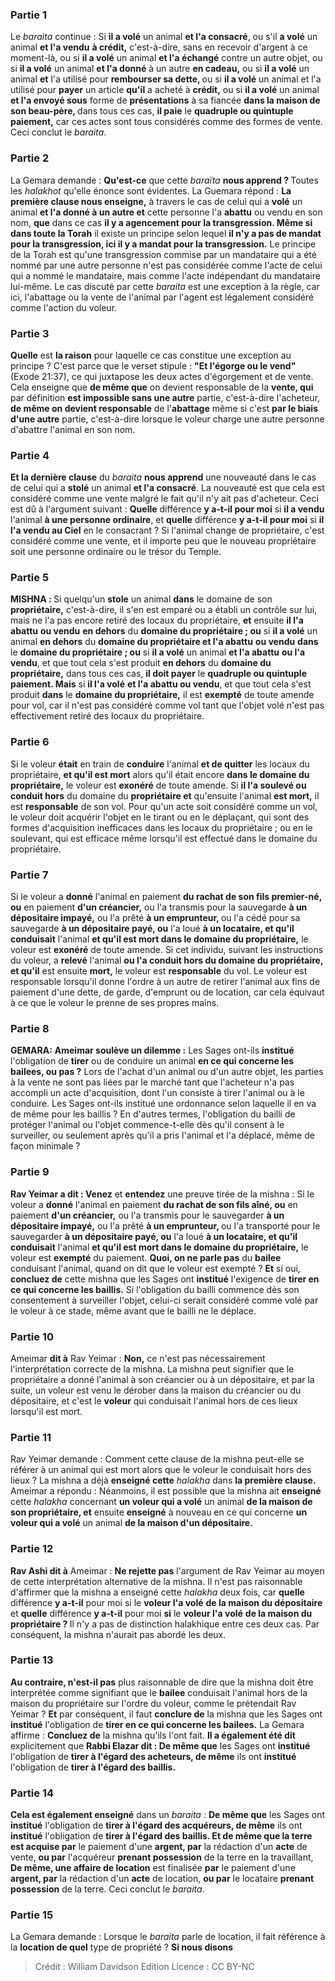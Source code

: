 
### Partie 1
Le <i>baraita</i> continue : Si <b>il a volé</b> un animal <b>et l'a consacré</b>, ou s'il <b>a volé</b> un animal <b>et l'a vendu</b> <b>à crédit,</b> c'est-à-dire, sans en recevoir d'argent à ce moment-là, ou si <b>il a volé</b> un animal <b>et l'a échangé</b> contre un autre objet, ou si <b>il a volé</b> un animal <b>et l'a donné</b> à un autre <b>en cadeau,</b> ou si <b>il a volé</b> un animal <b>et</b> l'a utilisé pour <b>rembourser sa dette, </b> ou si <b>il a volé</b> un animal et l'a utilisé pour <b>payer</b> un article <b>qu'il</b> a acheté à <b>crédit,</b> ou si <b>il a volé</b> un animal <b>et l'a envoyé sous</b> forme de <b>présentations</b> à sa fiancée <b>dans la maison de son beau-père, </b> dans tous ces cas, <b>il paie</b> le <b>quadruple ou quintuple paiement,</b> car ces actes sont tous considérés comme des formes de vente. Ceci conclut le <i>baraita</i>.

### Partie 2
La Gemara demande : <b>Qu'est-ce</b> que cette <i>baraïta</i> <b>nous apprend ? </b> Toutes les <i>halakhot</i> qu'elle énonce sont évidentes. La Guemara répond : <b>La première clause nous enseigne,</b> à travers le cas de celui qui a <b>volé</b> un animal <b>et l'a donné à un autre et</b> cette personne l'a <b>abattu</b> ou vendu en son nom, <b>que</b> dans ce cas <b>il y a agencement pour la transgression. Même si dans toute la Torah</b> il existe un principe selon lequel <b>il n'y a pas de mandat pour la transgression, ici il y a mandat pour la transgression.</b> Le principe de la Torah est qu'une transgression commise par un mandataire qui a été nommé par une autre personne n'est pas considérée comme l'acte de celui qui a nommé le mandataire, mais comme l'acte indépendant du mandataire lui-même. Le cas discuté par cette <i>baraita</i> est une exception à la règle, car ici, l'abattage ou la vente de l'animal par l'agent est légalement considéré comme l'action du voleur.

### Partie 3
<b>Quelle</b> est <b>la raison</b> pour laquelle ce cas constitue une exception au principe ? C'est parce que le verset stipule : <b>"Et l'égorge ou le vend"</b> (Exode 21:37), ce qui juxtapose les deux actes d'égorgement et de vente. Cela enseigne que <b>de même que</b> on devient responsable de la <b>vente, qui</b> par définition <b>est impossible sans une autre</b> partie, c'est-à-dire l'acheteur, <b>de même on devient responsable</b> de l'<b>abattage</b> même si c'est <b>par le biais d'une autre</b> partie, c'est-à-dire lorsque le voleur charge une autre personne d'abattre l'animal en son nom.

### Partie 4
<b>Et la dernière clause</b> du <i>baraita</i> <b>nous apprend</b> une nouveauté dans le cas de celui qui a <b>stolé</b> un animal <b>et l'a consacré</b>. La nouveauté est que cela est considéré comme une vente malgré le fait qu'il n'y ait pas d'acheteur. Ceci est dû à l'argument suivant : <b>Quelle</b> différence <b>y a-t-il pour moi</b> si <b>il a vendu</b> l'animal <b>à une personne ordinaire</b>, et <b>quelle</b> différence <b>y a-t-il pour moi</b> si <b>il l'a vendu au Ciel</b> en le consacrant ? Si l'animal change de propriétaire, c'est considéré comme une vente, et il importe peu que le nouveau propriétaire soit une personne ordinaire ou le trésor du Temple.

### Partie 5
<strong>MISHNA : </strong>Si quelqu'un <b>stole</b> un animal <b>dans</b> le domaine de son <b>propriétaire,</b> c'est-à-dire, il s'en est emparé ou a établi un contrôle sur lui, mais ne l'a pas encore retiré des locaux du propriétaire, <b>et</b> ensuite <b>il l'a abattu</b> <b>ou vendu</b> <b>en dehors</b> du <b>domaine du propriétaire ; ou</b> si <b>il a volé</b> un animal <b>en dehors</b> du <b>domaine du propriétaire et l'a abattu</b> <b>ou vendu</b> <b>dans</b> le <b>domaine du propriétaire ; ou</b> si <b>il a volé</b> un animal <b>et l'a abattu</b> <b>ou l'a vendu</b>, et que tout cela s'est produit <b>en dehors</b> du <b>domaine du propriétaire,</b> dans tous ces cas, <b>il doit payer</b> le <b>quadruple ou quintuple paiement. Mais</b> si <b>il l'a volé</b> <b>et l'a abattu ou vendu</b>, et que tout cela s'est produit <b>dans</b> le <b>domaine du propriétaire,</b> il est <b>exempté</b> de toute amende pour vol, car il n'est pas considéré comme vol tant que l'objet volé n'est pas effectivement retiré des locaux du propriétaire.

### Partie 6
Si le voleur <b>était</b> en train de <b>conduire</b> l'animal <b>et de quitter</b> les locaux du propriétaire, <b>et qu'il est mort</b> alors qu'il était encore <b>dans le domaine du propriétaire,</b> le voleur est <b>exonéré</b> de toute amende. Si <b>il l'a soulevé ou conduit hors</b> du domaine du <b>propriétaire et</b> qu'ensuite l'animal <b>est mort,</b> il est <b>responsable</b> de son vol. Pour qu'un acte soit considéré comme un vol, le voleur doit acquérir l'objet en le tirant ou en le déplaçant, qui sont des formes d'acquisition inefficaces dans les locaux du propriétaire ; ou en le soulevant, qui est efficace même lorsqu'il est effectué dans le domaine du propriétaire.

### Partie 7
Si le voleur a <b>donné</b> l'animal en paiement <b>du rachat de son fils premier-né, ou</b> en paiement <b>d'un créancier,</b> ou l'a transmis pour la sauvegarde <b>à un dépositaire impayé,</b> ou l'a prêté <b>à un emprunteur, </b> ou l'a cédé pour sa sauvegarde <b>à un dépositaire payé, ou</b> l'a loué <b>à un locataire, et qu'il conduisait</b> l'animal <b>et qu'il est mort dans le domaine du propriétaire,</b> le voleur est <b>exonéré</b> de toute amende. Si cet individu, suivant les instructions du voleur, a <b>relevé</b> l'animal <b>ou l'a conduit hors du domaine du propriétaire, et qu'il</b> est ensuite <b>mort,</b> le voleur est <b>responsable</b> du vol. Le voleur est responsable lorsqu'il donne l'ordre à un autre de retirer l'animal aux fins de paiement d'une dette, de garde, d'emprunt ou de location, car cela équivaut à ce que le voleur le prenne de ses propres mains.

### Partie 8
<strong>GEMARA:</strong> <b>Ameimar soulève un dilemme :</b> Les Sages ont-ils <b>institué</b> l'obligation de <b>tirer</b> ou de conduire un animal <b>en ce qui concerne les bailees, ou pas ?</b> Lors de l'achat d'un animal ou d'un autre objet, les parties à la vente ne sont pas liées par le marché tant que l'acheteur n'a pas accompli un acte d'acquisition, dont l'un consiste à tirer l'animal ou à le conduire. Les Sages ont-ils institué une ordonnance selon laquelle il en va de même pour les baillis ? En d'autres termes, l'obligation du bailli de protéger l'animal ou l'objet commence-t-elle dès qu'il consent à le surveiller, ou seulement après qu'il a pris l'animal et l'a déplacé, même de façon minimale ?

### Partie 9
<b>Rav Yeimar a dit : Venez</b> et <b>entendez</b> une preuve tirée de la mishna : Si le voleur a <b>donné</b> l'animal en paiement <b>du rachat de son fils aîné, ou</b> en paiement <b>d'un créancier,</b> ou l'a transmis pour le sauvegarder <b>à un dépositaire impayé,</b> ou l'a prêté <b>à un emprunteur, </b> ou l'a transporté pour le sauvegarder <b>à un dépositaire payé, ou</b> l'a loué <b>à un locataire, et qu'il conduisait</b> l'animal <b>et qu'il est mort dans le domaine du propriétaire,</b> le voleur est <b>exempté</b> du paiement. <b>Quoi, on ne parle pas</b> du <b>bailee</b> conduisant l'animal, quand on dit que le voleur est exempté ? <b>Et</b> si oui, <b>concluez de</b> cette mishna que les Sages ont <b>institué</b> l'exigence de <b>tirer en ce qui concerne les baillis.</b> Si l'obligation du bailli commence dès son consentement à surveiller l'objet, celui-ci serait considéré comme volé par le voleur à ce stade, même avant que le bailli ne le déplace.

### Partie 10
Ameimar <b>dit à</b> Rav Yeimar : <b>Non,</b> ce n'est pas nécessairement l'interprétation correcte de la mishna. La mishna peut signifier que le propriétaire a donné l'animal à son créancier ou à un dépositaire, et par la suite, un voleur est venu le dérober dans la maison du créancier ou du dépositaire, et c'est le <b>voleur</b> qui conduisait l'animal hors de ces lieux lorsqu'il est mort.

### Partie 11
Rav Yeimar demande : Comment cette clause de la mishna peut-elle se référer à un animal qui est mort alors que le voleur le conduisait hors des lieux ? La mishna a déjà <b>enseigné cette</b> <i>halakha</i> dans <b>la première clause.</b> Ameimar a répondu : Néanmoins, il est possible que la mishna ait <b>enseigné</b> cette <i>halakha</i> concernant <b>un voleur qui a volé</b> un animal <b>de la maison de son propriétaire, et</b> ensuite <b>enseigné</b> à nouveau en ce qui concerne <b>un voleur qui a volé</b> un animal <b>de la maison d'un dépositaire.</b>

### Partie 12
<b>Rav Ashi dit à</b> Ameimar : <b>Ne rejette pas</b> l'argument de Rav Yeimar au moyen de cette interprétation alternative de la mishna. Il n'est pas raisonnable d'affirmer que la mishna a enseigné cette <i>halakha</i> deux fois, car <b>quelle</b> différence <b>y a-t-il</b> pour moi</b> si le <b>voleur l'a volé</b> <b>de la maison du dépositaire</b> et <b>quelle</b> différence <b>y a-t-il</b> pour moi <b>si</b> le <b>voleur l'a volé</b> <b>de la maison du propriétaire ? </b> Il n'y a pas de distinction halakhique entre ces deux cas. Par conséquent, la mishna n'aurait pas abordé les deux.

### Partie 13
<b>Au contraire, n'est-il pas</b> plus raisonnable de dire que la mishna doit être interprétée comme signifiant que le <b>bailee</b> conduisait l'animal hors de la maison du propriétaire sur l'ordre du voleur, comme le prétendait Rav Yeimar ? <b>Et</b> par conséquent, il faut <b>conclure de</b> la mishna que les Sages ont <b>institué</b> l'obligation de <b>tirer en ce qui concerne les bailees.</b> La Gemara affirme : <b>Concluez de</b> la mishna qu'ils l'ont fait. <b>Il a également été dit</b> explicitement que <b>Rabbi Elazar dit : De même que</b> les Sages ont <b>institué</b> l'obligation de <b>tirer à l'égard des acheteurs, de même</b> ils ont <b>institué</b> l'obligation de <b>tirer à l'égard des baillis.</b>

### Partie 14
<b>Cela est également enseigné</b> dans un <i>baraita</i> : <b>De même que</b> les Sages ont <b>institué</b> l'obligation de <b>tirer à l'égard des acquéreurs, de même</b> ils ont <b>institué</b> l'obligation de <b>tirer à l'égard des baillis. Et de même que la terre est acquise par</b> le paiement d'une <b>argent, par</b> la rédaction d'un <b>acte</b> de vente, <b>ou par</b> l'acquéreur <b>prenant possession</b> de la terre en la travaillant, <b>De même, une affaire de location</b> est finalisée <b>par</b> le paiement d'une <b>argent, par</b> la rédaction d'un <b>acte</b> de location, <b>ou par</b> le locataire <b>prenant possession</b> de la terre. Ceci conclut le <i>baraita</i>.

### Partie 15
La Gemara demande : Lorsque le <i>baraita</i> parle de location, il fait référence à la <b>location de quel</b> type de propriété ? <b>Si nous disons</b>

>Crédit : William Davidson Edition
>Licence : CC BY-NC